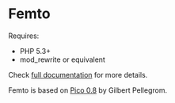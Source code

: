 Femto
=====
Requires:

* PHP 5.3+
* mod_rewrite or equivalent

Check [full documentation](https://eiky.net/tinkering/femto/) for more details.

Femto is based on [Pico 0.8](http://pico.dev7studios.com/) by Gilbert Pellegrom.
